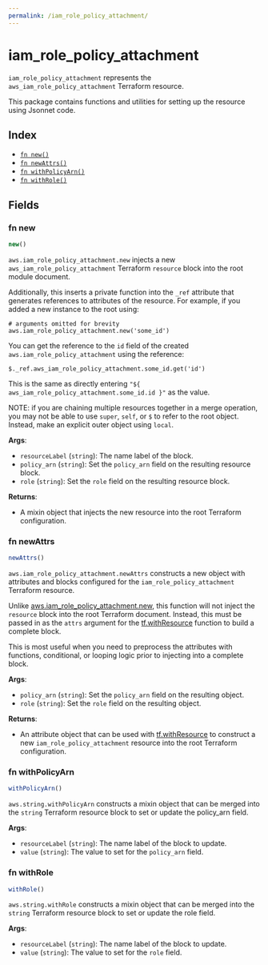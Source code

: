 ```yaml
---
permalink: /iam_role_policy_attachment/
---
```


# iam_role_policy_attachment

`iam_role_policy_attachment` represents the `aws_iam_role_policy_attachment` Terraform resource.



This package contains functions and utilities for setting up the resource using Jsonnet code.


## Index

* [`fn new()`](#fn-new)
* [`fn newAttrs()`](#fn-newattrs)
* [`fn withPolicyArn()`](#fn-withpolicyarn)
* [`fn withRole()`](#fn-withrole)

## Fields

### fn new

```ts
new()
```


`aws.iam_role_policy_attachment.new` injects a new `aws_iam_role_policy_attachment` Terraform `resource`
block into the root module document.

Additionally, this inserts a private function into the `_ref` attribute that generates references to attributes of the
resource. For example, if you added a new instance to the root using:

    # arguments omitted for brevity
    aws.iam_role_policy_attachment.new('some_id')

You can get the reference to the `id` field of the created `aws.iam_role_policy_attachment` using the reference:

    $._ref.aws_iam_role_policy_attachment.some_id.get('id')

This is the same as directly entering `"${ aws_iam_role_policy_attachment.some_id.id }"` as the value.

NOTE: if you are chaining multiple resources together in a merge operation, you may not be able to use `super`, `self`,
or `$` to refer to the root object. Instead, make an explicit outer object using `local`.

**Args**:
  - `resourceLabel` (`string`): The name label of the block.
  - `policy_arn` (`string`): Set the `policy_arn` field on the resulting resource block.
  - `role` (`string`): Set the `role` field on the resulting resource block.

**Returns**:
- A mixin object that injects the new resource into the root Terraform configuration.


### fn newAttrs

```ts
newAttrs()
```


`aws.iam_role_policy_attachment.newAttrs` constructs a new object with attributes and blocks configured for the `iam_role_policy_attachment`
Terraform resource.

Unlike [aws.iam_role_policy_attachment.new](#fn-new), this function will not inject the `resource`
block into the root Terraform document. Instead, this must be passed in as the `attrs` argument for the
[tf.withResource](https://github.com/tf-libsonnet/core/tree/main/docs#fn-withresource) function to build a complete block.

This is most useful when you need to preprocess the attributes with functions, conditional, or looping logic prior to
injecting into a complete block.

**Args**:
  - `policy_arn` (`string`): Set the `policy_arn` field on the resulting object.
  - `role` (`string`): Set the `role` field on the resulting object.

**Returns**:
  - An attribute object that can be used with [tf.withResource](https://github.com/tf-libsonnet/core/tree/main/docs#fn-withresource) to construct a new `iam_role_policy_attachment` resource into the root Terraform configuration.


### fn withPolicyArn

```ts
withPolicyArn()
```

`aws.string.withPolicyArn` constructs a mixin object that can be merged into the `string`
Terraform resource block to set or update the policy_arn field.



**Args**:
  - `resourceLabel` (`string`): The name label of the block to update.
  - `value` (`string`): The value to set for the `policy_arn` field.


### fn withRole

```ts
withRole()
```

`aws.string.withRole` constructs a mixin object that can be merged into the `string`
Terraform resource block to set or update the role field.



**Args**:
  - `resourceLabel` (`string`): The name label of the block to update.
  - `value` (`string`): The value to set for the `role` field.
